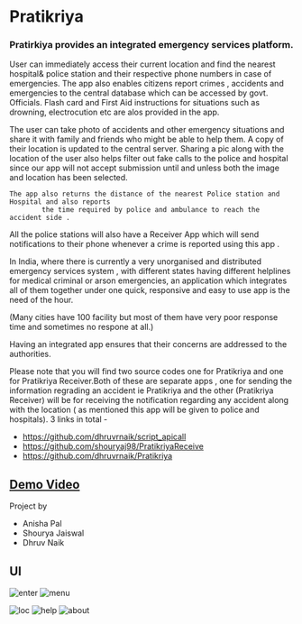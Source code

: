 #                                                       Pratikriya

### Pratirkiya provides an integrated emergency services platform. 

User can immediately access their current location and find the nearest hospital& police station and their respective phone numbers in case of emergencies.
The app also enables citizens report crimes , accidents and emergencies to the central database which can be accessed by govt. Officials.
Flash card and First Aid instructions for situations such as drowning, electrocution etc are alos provided in the app.

The user can take photo of accidents and other emergency situations and share it with family and friends who might be able to help them. A copy of their location is updated to the central server. Sharing a pic along with the location of the user also helps filter out fake calls to the police and hospital since our app will not accept submission until and unless both the image and location has been selected.

 	The app also returns the distance of the nearest Police station and Hospital and also reports
            the time required by police and ambulance to reach the accident side .     

All the police stations will also have a Receiver App which will send notifications to their phone whenever a crime is reported using this app .

In India, where there is currently a very unorganised and distributed emergency services system , with different states having different helplines for medical criminal or arson emergencies, an application which integrates all of them together under one quick, responsive and easy to use app is the need of the hour.

(Many cities have 100 facility but most of them have very poor response time and sometimes no respone at all.)

Having an integrated app ensures that their concerns are addressed to the authorities.


Please note that you will find two source codes one for Pratikriya and one for Pratikriya Receiver.Both of these are separate apps , one for sending the information regrading an accident ie Pratikriya and the other (Pratikriya Receiver) will be for receiving the notification regarding any accident along with the location ( as mentioned this app will be given to police and hospitals).
3 links in total -
* https://github.com/dhruvrnaik/script_apicall
* https://github.com/shouryaj98/PratikriyaReceive
* https://github.com/dhruvrnaik/Pratikriya

## [Demo Video]( https://youtu.be/L6PtfLb6oLM)

Project by
* Anisha Pal
* Shourya Jaiswal
* Dhruv Naik


## UI
![enter](enter.jpeg)
![menu](menu.jpeg)


![loc](location.jpeg)
![help](help.jpeg)
![about](about.jpeg)
